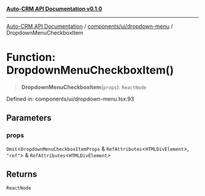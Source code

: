 [**Auto-CRM API Documentation v0.1.0**](../../../../README.md)

***

[Auto-CRM API Documentation](../../../../README.md) / [components/ui/dropdown-menu](../README.md) / DropdownMenuCheckboxItem

# Function: DropdownMenuCheckboxItem()

> **DropdownMenuCheckboxItem**(`props`): `ReactNode`

Defined in: components/ui/dropdown-menu.tsx:93

## Parameters

### props

`Omit`\<`DropdownMenuCheckboxItemProps` & `RefAttributes`\<`HTMLDivElement`\>, `"ref"`\> & `RefAttributes`\<`HTMLDivElement`\>

## Returns

`ReactNode`
